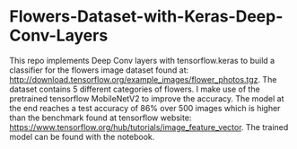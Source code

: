# Flowers-Dataset-with-Keras-Deep-Conv-Layers
This repo implements Deep Conv layers with tensorflow.keras to build a classifier for the flowers image dataset found at: http://download.tensorflow.org/example_images/flower_photos.tgz. The dataset contains 5 different categories of flowers. I make use of the pretrained tensorflow MobileNetV2 to improve the accuracy. The model at the end reaches a test accuracy of 86% over 500 images which is higher than the benchmark found at tensorflow website: https://www.tensorflow.org/hub/tutorials/image_feature_vector. The trained model can be found with the notebook.
